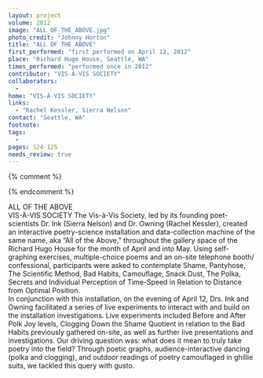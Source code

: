 ```yaml
---
layout: project
volume: 2012
image: "ALL_OF_THE_ABOVE.jpg"
photo_credit: "Johnny Horton"
title: "ALL OF THE ABOVE"
first_performed: "first performed on April 12, 2012"
place: "Richard Hugo House, Seattle, WA"
times_performed: "performed once in 2012"
contributor: "VIS-À-VIS SOCIETY"
collaborators: 
  - 
home: "VIS-À-VIS SOCIETY"
links: 
  - "Rachel Kessler, Sierra Nelson"
contact: "Seattle, WA"
footnote: 
tags: 
  - 
pages: 124-125
needs_review: true
---
```


{% comment %} 

{% endcomment %}

 ALL OF THE ABOVE  
 VIS-À-VIS SOCIETY 
 The Vis-à-Vis Society, led by its founding poet-scientists Dr. Ink (Sierra Nelson) and Dr. Owning (Rachel Kessler), created an interactive poetry-science installation and data-collection machine of the same name, aka “All of the Above,” throughout the gallery space of the Richard Hugo House for the month of April and into May. Using self-graphing exercises, multiple-choice poems and an on-site telephone booth/ confessional, participants were asked to contemplate Shame, Pantyhose, The Scientific Method, Bad Habits, Camouflage, Snack Dust, The Polka, Secrets and Individual Perception of Time-Speed in Relation to Distance from Optimal Position.  
 In conjunction with this installation, on the evening of April 12, Drs. Ink and Owning facilitated a series of live experiments to interact with and build on the installation investigations. Live experiments included Before and After Polk Joy levels, Clogging Down the Shame Quotient in relation to the Bad Habits previously gathered on-site, as well as further live presentations and investigations. Our driving question was: what does it mean to truly take poetry into the field? Through poetic graphs, audience-interactive dancing (polka and clogging), and outdoor readings of poetry camouflaged in ghillie suits, we tackled this query with gusto.  
